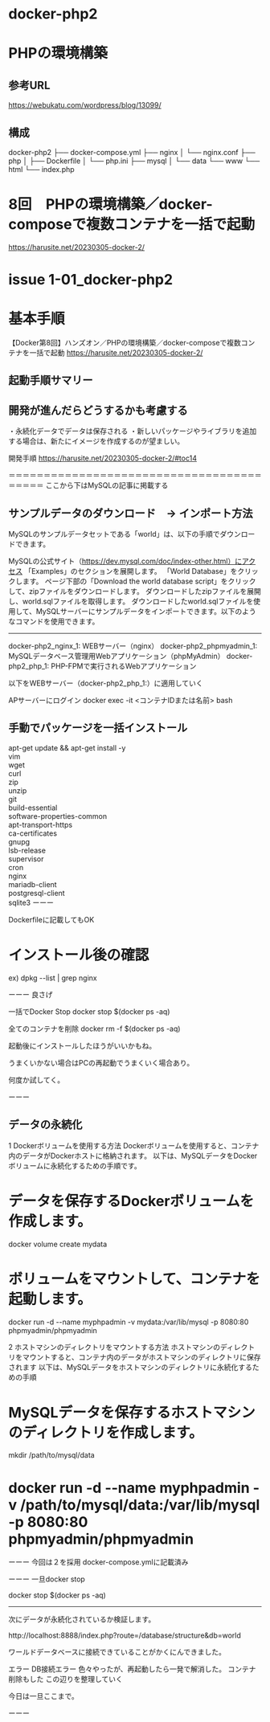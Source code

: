 # docker-php2
# PHPの環境構築

## 参考URL
https://webukatu.com/wordpress/blog/13099/

## 構成
docker-php2
├── docker-compose.yml
├── nginx
│   └── nginx.conf
├── php
│   ├── Dockerfile
│   └── php.ini
├── mysql
│   └── data
└── www
    └── html
        └── index.php

# 8回　PHPの環境構築／docker-composeで複数コンテナを一括で起動
https://harusite.net/20230305-docker-2/





# issue 1-01_docker-php2

# 基本手順
【Docker第8回】ハンズオン／PHPの環境構築／docker-composeで複数コンテナを一括で起動
https://harusite.net/20230305-docker-2/



## 起動手順サマリー
## 開発が進んだらどうするかも考慮する
・永続化データでデータは保存される
・新しいパッケージやライブラリを追加する場合は、新たにイメージを作成するのが望ましい。

開発手順
https://harusite.net/20230305-docker-2/#toc14




＝＝＝＝＝＝＝＝＝＝＝＝＝＝＝＝＝＝＝＝＝＝＝＝＝＝＝＝＝＝＝＝＝＝＝＝＝＝＝＝＝
ここから下はMySQLの記事に掲載する
## サンプルデータのダウンロード　→ インポート方法
MySQLのサンプルデータセットである「world」は、以下の手順でダウンロードできます。

MySQLの公式サイト（https://dev.mysql.com/doc/index-other.html）にアクセス
「Examples」のセクションを展開します。
「World Database」をクリックします。
ページ下部の「Download the world database script」をクリックして、zipファイルをダウンロードします。
ダウンロードしたzipファイルを展開し、world.sqlファイルを取得します。
ダウンロードしたworld.sqlファイルを使用して、MySQLサーバーにサンプルデータをインポートできます。以下のようなコマンドを使用できます。

---


docker-php2_nginx_1: WEBサーバー（nginx）
docker-php2_phpmyadmin_1: MySQLデータベース管理用Webアプリケーション（phpMyAdmin）
docker-php2_php_1: PHP-FPMで実行されるWebアプリケーション

以下をWEBサーバー（docker-php2_php_1:）に適用していく

APサーバーにログイン
docker exec -it <コンテナIDまたは名前> bash


## 手動でパッケージを一括インストール
apt-get update && apt-get install -y \
    vim \
    wget \
    curl \
    zip \
    unzip \
    git \
    build-essential \
    software-properties-common \
    apt-transport-https \
    ca-certificates \
    gnupg \
    lsb-release \
    supervisor \
    cron \
    nginx \
    mariadb-client \
    postgresql-client \
    sqlite3
ーーー

Dockerfileに記載してもOK

# インストール後の確認
ex)
dpkg --list | grep nginx

ーーー
良さげ





一括でDocker Stop
docker stop $(docker ps -aq)

全てのコンテナを削除
docker rm -f $(docker ps -aq)


起動後にインストールしたほうがいいかもね。

うまくいかない場合はPCの再起動でうまくいく場合あり。

何度か試してく。


ーーー

## データの永続化

1 Dockerボリュームを使用する方法
 Dockerボリュームを使用すると、コンテナ内のデータがDockerホストに格納されます。
以下は、MySQLデータをDockerボリュームに永続化するための手順です。

# データを保存するDockerボリュームを作成します。
docker volume create mydata

# ボリュームをマウントして、コンテナを起動します。
docker run -d --name myphpadmin -v mydata:/var/lib/mysql -p 8080:80 phpmyadmin/phpmyadmin

2 ホストマシンのディレクトリをマウントする方法
ホストマシンのディレクトリをマウントすると、コンテナ内のデータがホストマシンのディレクトリに保存されます
以下は、MySQLデータをホストマシンのディレクトリに永続化するための手順

# MySQLデータを保存するホストマシンのディレクトリを作成します。
mkdir /path/to/mysql/data

# docker run -d --name myphpadmin -v /path/to/mysql/data:/var/lib/mysql -p 8080:80 phpmyadmin/phpmyadmin

ーーー
今回は２を採用
docker-compose.ymlに記載済み

ーーー
一旦docker stop

docker stop $(docker ps -aq)

---
次にデータが永続化されているか検証します。

http://localhost:8888/index.php?route=/database/structure&db=world

ワールドデータベースに接続できていることがかくにんできました。

エラー
DB接続エラー
色々やったが、再起動したら一発で解消した。
コンテナ削除もした
この辺りを整理していく

今日は一旦ここまで。

ーーー

